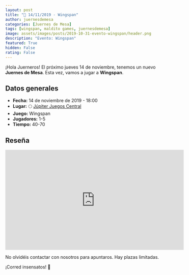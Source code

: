```yaml
---
layout: post
title: "📆 14/11/2019 - Wingspan"
author: juernesdemesa
categories: [Juernes de Mesa]
tags: [wingspan, maldito games, juernesdemesa]
image: assets/images/posts/2019-10-31-evento-wingspan/header.png
description: "Evento: Wingspan"
featured: True
hidden: False
rating: False
---
```


¡Hola Juerneros! El próximo jueves 14 de noviembre, tenemos un nuevo **Juernes de Mesa**. Esta vez, vamos a jugar a **Wingspan**.

## Datos generales

- **Fecha:** 14 de noviembre de 2019 - 18:00
- **Lugar:** 🌕 [Júpiter Juegos Central](https://www.jupiterjuegos.com/tiendas/)
- **Juego:** Wingspan
- **Jugadores:** 1-5
- **Tiempo:** 40-70

## Reseña

<iframe width="560" height="315" src="https://www.youtube.com/embed/tHLcJdYUWBM" frameborder="0" allow="accelerometer; autoplay; encrypted-media; gyroscope; picture-in-picture" allowfullscreen></iframe>

No olvidéis contactar con nosotros para apuntaros. Hay plazas limitadas.

¡Corred insensatos! 🧙
